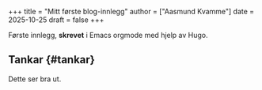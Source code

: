 +++
title = "Mitt første blog-innlegg"
author = ["Aasmund Kvamme"]
date = 2025-10-25
draft = false
+++

Første innlegg, **skrevet** i Emacs orgmode med hjelp av Hugo.


## Tankar {#tankar}

Dette ser bra ut.
